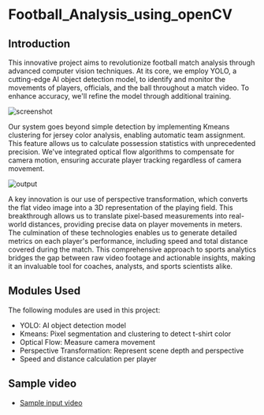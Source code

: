 # Football_Analysis_using_openCV

## Introduction
This innovative project aims to revolutionize football match analysis through advanced computer vision techniques. At its core, we employ YOLO, a cutting-edge AI object detection model, to identify and monitor the movements of players, officials, and the ball throughout a match video. To enhance accuracy, we'll refine the model through additional training.

![screenshot](https://github.com/user-attachments/assets/56f5cdb2-71c6-4c16-a140-9bafc26c1556)

Our system goes beyond simple detection by implementing Kmeans clustering for jersey color analysis, enabling automatic team assignment. This feature allows us to calculate possession statistics with unprecedented precision. We've integrated optical flow algorithms to compensate for camera motion, ensuring accurate player tracking regardless of camera movement.

![output](https://github.com/user-attachments/assets/e864323e-9070-4647-8985-341d4dbd66c1)

A key innovation is our use of perspective transformation, which converts the flat video image into a 3D representation of the playing field. This breakthrough allows us to translate pixel-based measurements into real-world distances, providing precise data on player movements in meters.
The culmination of these technologies enables us to generate detailed metrics on each player's performance, including speed and total distance covered during the match. This comprehensive approach to sports analytics bridges the gap between raw video footage and actionable insights, making it an invaluable tool for coaches, analysts, and sports scientists alike.



## Modules Used
The following modules are used in this project:
- YOLO: AI object detection model
- Kmeans: Pixel segmentation and clustering to detect t-shirt color
- Optical Flow: Measure camera movement
- Perspective Transformation: Represent scene depth and perspective
- Speed and distance calculation per player

## Sample video
-  [Sample input video](https://drive.google.com/file/d/1Y-BULOsOt-8FRHFEt7JaxxIVEre9p5Md/view?usp=sharing)

